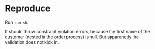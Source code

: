 # Reproduce

Run `run.sh`.

It should throw constraint violation errors, because the first name of the customer (nested in the order process) is null. But apparenetly the validation does not kick in. 
